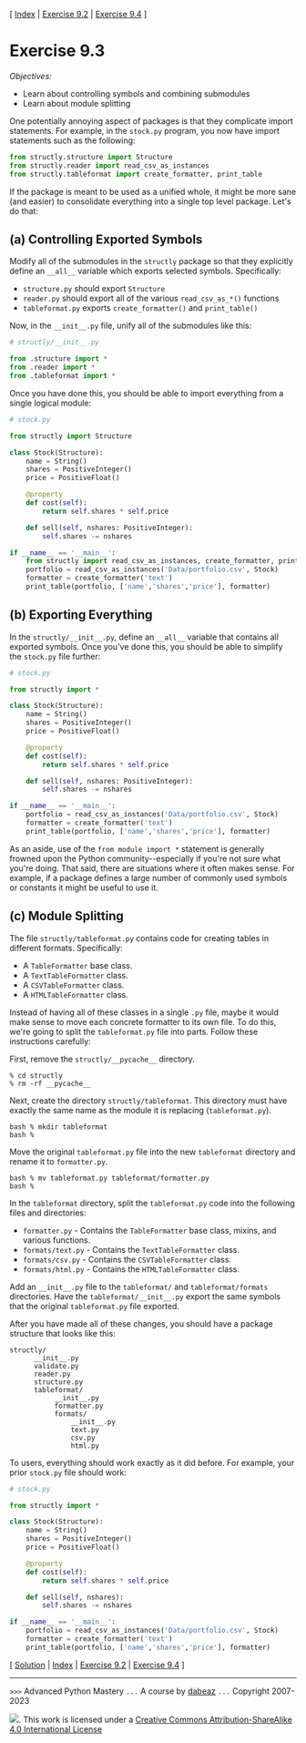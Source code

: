 \[ [Index](index.md) | [Exercise 9.2](ex9_2.md) | [Exercise 9.4](ex9_4.md) \]

# Exercise 9.3

*Objectives:*

- Learn about controlling symbols and combining submodules
- Learn about module splitting

One potentially annoying aspect of packages is that they complicate
import statements.   For example, in the `stock.py` program, you now
have import statements such as the following:

```python
from structly.structure import Structure
from structly.reader import read_csv_as_instances
from structly.tableformat import create_formatter, print_table
```

If the package is meant to be used as a unified whole, it might be
more sane (and easier) to consolidate everything into a single top
level package.   Let's do that:

## (a) Controlling Exported Symbols

Modify all of the submodules in the `structly` package so that they explicitly
define an `__all__` variable which exports selected symbols.  Specifically:

- `structure.py` should export `Structure`
- `reader.py` should export all of the various `read_csv_as_*()` functions
- `tableformat.py` exports `create_formatter()` and `print_table()`

Now, in the `__init__.py` file, unify all of the submodules like this:

```python
# structly/__init__.py

from .structure import *
from .reader import *
from .tableformat import *
```

Once you have done this, you should be able to import everything from
a single logical module:

```python
# stock.py

from structly import Structure

class Stock(Structure):
    name = String()
    shares = PositiveInteger()
    price = PositiveFloat()

    @property
    def cost(self):
        return self.shares * self.price

    def sell(self, nshares: PositiveInteger):
        self.shares -= nshares

if __name__ == '__main__':
    from structly import read_csv_as_instances, create_formatter, print_table
    portfolio = read_csv_as_instances('Data/portfolio.csv', Stock)
    formatter = create_formatter('text')
    print_table(portfolio, ['name','shares','price'], formatter)
```

## (b) Exporting Everything

In the `structly/__init__.py`, define an `__all__` variable that contains all
exported symbols.   Once you've done this, you should be able to simplify the
`stock.py` file further:

```python
# stock.py

from structly import *

class Stock(Structure):
    name = String()
    shares = PositiveInteger()
    price = PositiveFloat()

    @property
    def cost(self):
        return self.shares * self.price

    def sell(self, nshares: PositiveInteger):
        self.shares -= nshares

if __name__ == '__main__':
    portfolio = read_csv_as_instances('Data/portfolio.csv', Stock)
    formatter = create_formatter('text')
    print_table(portfolio, ['name','shares','price'], formatter)
```

As an aside, use of the `from module import *` statement is generally frowned upon
the Python community--especially if you're not sure what you're doing.  That said,
there are situations where it often makes sense. For example, if a package defines
a large number of commonly used symbols or constants it might be useful to use it.


## (c) Module Splitting

The file `structly/tableformat.py` contains code for creating tables in different
formats. Specifically:

- A `TableFormatter` base class.
- A `TextTableFormatter` class.
- A `CSVTableFormatter` class.
- A `HTMLTableFormatter` class.

Instead of having all of these classes in a single `.py`
file, maybe it would make sense to move each concrete formatter to
its own file.  To do this, we're going to split the `tableformat.py`
file into parts.  Follow these instructions carefully:

First, remove the `structly/__pycache__` directory.

```
% cd structly
% rm -rf __pycache__
```

Next, create the directory `structly/tableformat`.  This directory
must have exactly the same name as the module it is replacing
(`tableformat.py`).

```
bash % mkdir tableformat
bash %
```

Move the original `tableformat.py` file into the new
`tableformat` directory and rename it to `formatter.py`.

```
bash % mv tableformat.py tableformat/formatter.py
bash %
```

In the `tableformat` directory, split the
`tableformat.py` code into the following files and directories:

- `formatter.py` - Contains the `TableFormatter` base class, mixins, and various functions.
- `formats/text.py` - Contains the `TextTableFormatter` class.
- `formats/csv.py` - Contains the `CSVTableFormatter` class.
- `formats/html.py` - Contains the `HTMLTableFormatter` class.

Add an `__init__.py` file to the `tableformat/` and `tableformat/formats`
directories.  Have the `tableformat/__init__.py` export the same
symbols that the original `tableformat.py` file exported.

After you have made all of these changes, you should have a package
structure that looks like this:

```
structly/
      __init__.py
      validate.py
      reader.py
      structure.py
      tableformat/
           __init__.py
           formatter.py
           formats/
               __init__.py
               text.py
               csv.py
               html.py
```

To users, everything should work exactly as it did before.  For example, your
prior `stock.py` file should work:

```python
# stock.py

from structly import *

class Stock(Structure):
    name = String()
    shares = PositiveInteger()
    price = PositiveFloat()

    @property
    def cost(self):
        return self.shares * self.price

    def sell(self, nshares):
        self.shares -= nshares

if __name__ == '__main__':
    portfolio = read_csv_as_instances('Data/portfolio.csv', Stock)
    formatter = create_formatter('text')
    print_table(portfolio, ['name','shares','price'], formatter)
```

\[ [Solution](soln9_3.md) | [Index](index.md) | [Exercise 9.2](ex9_2.md) | [Exercise 9.4](ex9_4.md) \]

----
`>>>` Advanced Python Mastery
`...` A course by [dabeaz](https://www.dabeaz.com)
`...` Copyright 2007-2023

![](https://i.creativecommons.org/l/by-sa/4.0/88x31.png). This work is licensed under a [Creative Commons Attribution-ShareAlike 4.0 International License](http://creativecommons.org/licenses/by-sa/4.0/)
